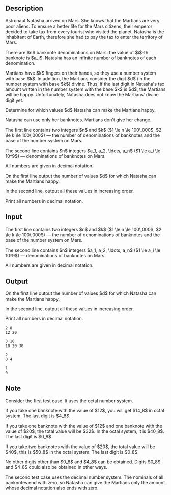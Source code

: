 ## Description

<div><p>Astronaut Natasha arrived on Mars. She knows that the Martians are very poor aliens. To ensure a better life for the Mars citizens, their emperor decided to take tax from every tourist who visited the planet. Natasha is the inhabitant of Earth, therefore she had to pay the tax to enter the territory of Mars.</p><p>There are $n$ banknote denominations on Mars: the value of $i$-th banknote is $a_i$. Natasha has an infinite number of banknotes of each denomination.</p><p>Martians have $k$ fingers on their hands, so they use a number system with base $k$. In addition, the Martians consider the digit $d$ (in the number system with base $k$) divine. Thus, if the last digit in Natasha's tax amount written in the number system with the base $k$ is $d$, the Martians will be happy. Unfortunately, Natasha does not know the Martians' divine digit yet.</p><p>Determine for which values $d$ Natasha can make the Martians happy.</p><p>Natasha can use only her banknotes. Martians don't give her change.</p></div><div class="input-specification"><p>The first line contains two integers $n$ and $k$ ($1 \le n \le 100\,000$, $2 \le k \le 100\,000$)&nbsp;— the number of denominations of banknotes and the base of the number system on Mars.</p><p>The second line contains $n$ integers $a_1, a_2, \ldots, a_n$ ($1 \le a_i \le 10^9$)&nbsp;— denominations of banknotes on Mars.</p><p>All numbers are given in decimal notation.</p></div><div class="output-specification"><p>On the first line output the number of values $d$ for which Natasha can make the Martians happy.</p><p>In the second line, output all these values in increasing order.</p><p>Print all numbers in decimal notation.</p></div>

## Input

<p>The first line contains two integers $n$ and $k$ ($1 \le n \le 100\,000$, $2 \le k \le 100\,000$)&nbsp;— the number of denominations of banknotes and the base of the number system on Mars.</p><p>The second line contains $n$ integers $a_1, a_2, \ldots, a_n$ ($1 \le a_i \le 10^9$)&nbsp;— denominations of banknotes on Mars.</p><p>All numbers are given in decimal notation.</p>

## Output

<p>On the first line output the number of values $d$ for which Natasha can make the Martians happy.</p><p>In the second line, output all these values in increasing order.</p><p>Print all numbers in decimal notation.</p>





```input1
2 8
12 20

```




```input2
3 10
10 20 30

```




```output1
2
0 4
```




```output2
1
0
```



## Note

<p>Consider the first test case. It uses the octal number system.</p><p>If you take one banknote with the value of $12$, you will get $14_8$ in octal system. The last digit is $4_8$.</p><p>If you take one banknote with the value of $12$ and one banknote with the value of $20$, the total value will be $32$. In the octal system, it is $40_8$. The last digit is $0_8$.</p><p>If you take two banknotes with the value of $20$, the total value will be $40$, this is $50_8$ in the octal system. The last digit is $0_8$.</p><p>No other digits other than $0_8$ and $4_8$ can be obtained. Digits $0_8$ and $4_8$ could also be obtained in other ways.</p><p>The second test case uses the decimal number system. The nominals of all banknotes end with zero, so Natasha can give the Martians only the amount whose decimal notation also ends with zero.</p>

